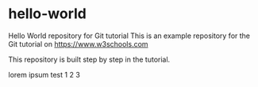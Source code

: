 # hello-world
Hello World repository for Git tutorial
This is an example repository for the Git tutorial on https://www.w3schools.com

This repository is built step by step in the tutorial.

lorem ipsum test 1 2 3
